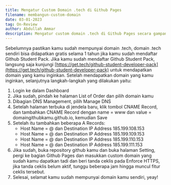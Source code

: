 ```yaml
---
title: Mengatur Custom Domain .tech di Github Pages
filename: membangun-custom-domain
date: 03-01-2023
tag: On-Review
author: Abdullah Ammar
description: Mengatur custom domain .tech di Github Pages secara gampang
---
```

Sebelumnya pastikan kamu sudah mempunyai domain .tech, domain .tech sendiri bisa didapatkan gratis selama 1 tahun jika kamu sudah mendaftar Github Student Pack. Jika kamu sudah mendaftar Github Student Pack, langsung saja kunjungi [https://get.tech/github-student-developer-pack](https://get.tech/github-student-developer-pack) untuk mendapatkan domain yang kamu inginkan. Setelah mendapatkan domain yang kamu inginkan, selanjutnya langkah-langkah yang dilakukan yaitu:

1.  Login ke dalam Dashboard
2.  Jika sudah, pindah ke halaman List of Order dan pilih domain kamu
3.  Dibagian DNS Management, pilih Manage DNS
4.  Setelah halaman terbuka di jendela baru, klik tombol CNAME Record, dan tambahkan CNAME Record dengan name = www dan value = domaingithubkamu.github.io, kemudian Save
5.  Setelah itu tambahkan beberapa A Records:
    *   Host Name = @ dan Destination IP Address 185.199.108.153
    *   Host Name = @ dan Destination IP Address 185.199.109.153
    *   Host Name = @ dan Destination IP Address 185.199.110.153
    *   Host Name = @ dan Destination IP Address 185.199.111.153
6.  Jika sudah, buka repository github kamu dan buka halaman Setting, pergi ke bagian Github Pages dan masukkan custom domain yang sudah kamu dapatkan tadi dan beri tanda ceklis pada Enforce HTTPS, jika tanda ceklis belum aktif, tunggu beberapa jam hingga muncul fitur ceklis tersebut.
7.  Selesai, selamat kamu sudah mempunyai domain kamu sendiri, yeay!